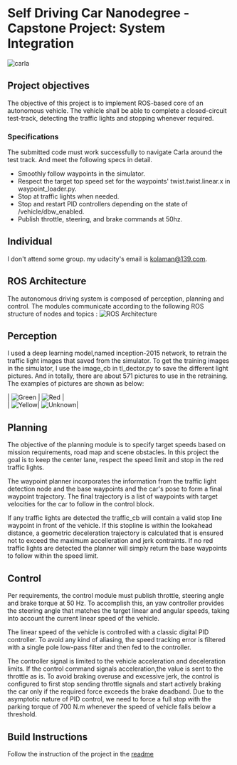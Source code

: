 # Self Driving Car Nanodegree - Capstone Project: System Integration


![carla](./imgs/unity.png)


## Project objectives
The objective of this project is to implement ROS-based core of an autonomous vehicle. The vehicle shall be able to complete a closed-circuit test-track, detecting the traffic lights and stopping whenever required. 


### Specifications

The submitted code must work successfully to navigate Carla around the test track. And meet the following specs in detail.

* Smoothly follow waypoints in the simulator.  
* Respect the target top speed set for the waypoints' twist.twist.linear.x in waypoint_loader.py. 
* Stop at traffic lights when needed.
* Stop and restart PID controllers depending on the state of /vehicle/dbw_enabled.
* Publish throttle, steering, and brake commands at 50hz.


## Individual

I don't attend some group. my udacity's email is kolaman@139.com.


## ROS Architecture
The autonomous driving system is composed of perception, planning and control. The modules communicate according to the following ROS structure of nodes and topics : 
![ROS Architecture](./imgs/ros-architecture.png)


## Perception

I used a deep learning model,named inception-2015 network, to retrain the traffic light images that saved from the simulator.  To get the training images in the simulator, I use the image_cb in tl_dector.py to save the different light pictures. And in totally, there are about 571 pictures to use in the retraining. The examples of pictures are shown as below:

| ![Green](./imgs/green.jpg)  | ![Red](./imgs/red.jpg)  |  
| ![Yellow](./imgs/yellow.jpg)| ![Unknown](./imgs/unknown.jpg)|




## Planning

The objective of the planning module is to specify target speeds based on mission requirements, road map and scene obstacles. In this project the goal is to keep the center lane, respect the speed limit and stop in the red traffic lights. 

The waypoint planner incorporates the information from the traffic light detection node and the base waypoints and the car's pose to form a final waypoint trajectory. The final trajectory is a list of waypoints with target velocities for the car to follow in the control block. 

If any traffic lights are detected the traffic_cb will contain a valid stop line waypoint in front of the vehicle.  If this stopline is within the lookahead distance, a geometric deceleration trajectory is calculated that is ensured not to exceed the maximum accelleration and jerk contraints. If no red traffic lights are detected the planner will simply return the base waypoints to follow within the speed limit.

## Control

Per requirements, the control module must publish throttle, steering angle and brake torque at 50 Hz. To accomplish this, an  yaw controller provides the steering angle that matches the target linear and angular speeds, taking into account the current linear speed of the vehicle.

The linear speed of the vehicle is controlled with a classic digital PID controller. To avoid any kind of aliasing, the speed tracking error is filtered with a single pole low-pass filter and then fed to the controller.

The controller signal is limited to the vehicle acceleration and deceleration limits. If the control command signals acceleration,the value is sent to the throttle as is. To avoid braking overuse and excessive jerk, the control is configured to first stop sending throttle signals and start actively braking the car only if the required force exceeds the brake deadband. Due to the asymptotic nature of PID control, we need to force a full stop with the parking torque of 700 N.m whenever the speed of vehicle falls below a threshold.


## 

## Build Instructions 

Follow the instruction of the project in the [readme](./README.md)

